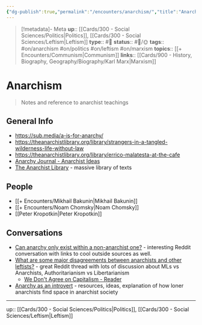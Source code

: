 ```yaml
---
{"dg-publish":true,"permalink":"/encounters/anarchism/","title":"Anarchism"}
---
```


> [!metadata]- Meta
> **up**:: [[Cards/300 - Social Sciences/Politics\|Politics]], [[Cards/300 - Social Sciences/Leftism\|Leftism]]
> **type**:: #📝 
> **status**:: #📝/🌞
> **tags**:: #on/anarchism #on/politics #on/leftism #on/marxism
> **topics**:: [[+ Encounters/Communism\|Communism]]
> **links**:: [[Cards/900 - History, Biography, Geography/Biography/Karl Marx\|Marxism]]


# Anarchism

> Notes and reference to anarchist teachings

## General Info
- https://sub.media/a-is-for-anarchy/
- https://theanarchistlibrary.org/library/strangers-in-a-tangled-wilderness-life-without-law
- https://theanarchistlibrary.org/library/errico-malatesta-at-the-cafe
- [Anarchy Journal - Anarchist Ideas](https://libcom.org/article/anarchy-journal-anarchist-ideas)
- [The Anarchist Library](https://theanarchistlibrary.org/special/index) - massive library of texts
## People
- [[+ Encounters/Mikhail Bakunin\|Mikhail Bakunin]]
- [[+ Encounters/Noam Chomsky\|Noam Chomsky]]
- [[Peter Kropotkin\|Peter Kropotkin]]

## Conversations
- [Can anarchy only exist within a non-anarchist one?](https://www.reddit.com/r/Anarchy101/s/CmtR6LVE1D) - interesting Reddit conversation with links to cool outside sources as well.
- [What are some major disagreements between anarchists and other leftists?](https://www.reddit.com/r/Anarchy101/s/b90WS18GHw) - great Reddit thread with lots of discussion about MLs vs Anarchists, Authoritarianism vs Libertarianism
	- [We Don't Agree on Capitalism - Reader](https://readwise.io/reader/shared/01jgzrg7b4xf2awzh3hya2e9rr)
- [Anarchy as an introvert](https://www.reddit.com/r/Anarchy101/s/rAWfCQAbyx) - resources, ideas, explanation of how loner anarchists find space in anarchist society 
---
up:: [[Cards/300 - Social Sciences/Politics\|Politics]], [[Cards/300 - Social Sciences/Leftism\|Leftism]]

